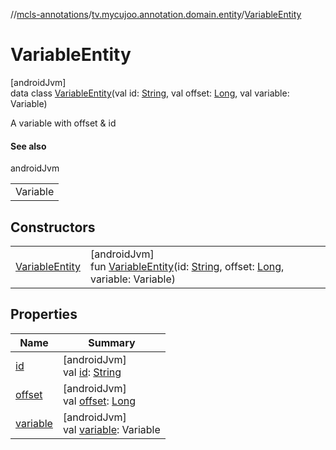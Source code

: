 //[mcls-annotations](../../../index.md)/[tv.mycujoo.annotation.domain.entity](../index.md)/[VariableEntity](index.md)

# VariableEntity

[androidJvm]\
data class [VariableEntity](index.md)(val id: [String](https://kotlinlang.org/api/latest/jvm/stdlib/kotlin/-string/index.html), val offset: [Long](https://kotlinlang.org/api/latest/jvm/stdlib/kotlin/-long/index.html), val variable: Variable)

A variable with offset & id

#### See also

androidJvm

| |
|---|
| Variable |

## Constructors

| | |
|---|---|
| [VariableEntity](-variable-entity.md) | [androidJvm]<br>fun [VariableEntity](-variable-entity.md)(id: [String](https://kotlinlang.org/api/latest/jvm/stdlib/kotlin/-string/index.html), offset: [Long](https://kotlinlang.org/api/latest/jvm/stdlib/kotlin/-long/index.html), variable: Variable) |

## Properties

| Name | Summary |
|---|---|
| [id](id.md) | [androidJvm]<br>val [id](id.md): [String](https://kotlinlang.org/api/latest/jvm/stdlib/kotlin/-string/index.html) |
| [offset](offset.md) | [androidJvm]<br>val [offset](offset.md): [Long](https://kotlinlang.org/api/latest/jvm/stdlib/kotlin/-long/index.html) |
| [variable](variable.md) | [androidJvm]<br>val [variable](variable.md): Variable |
